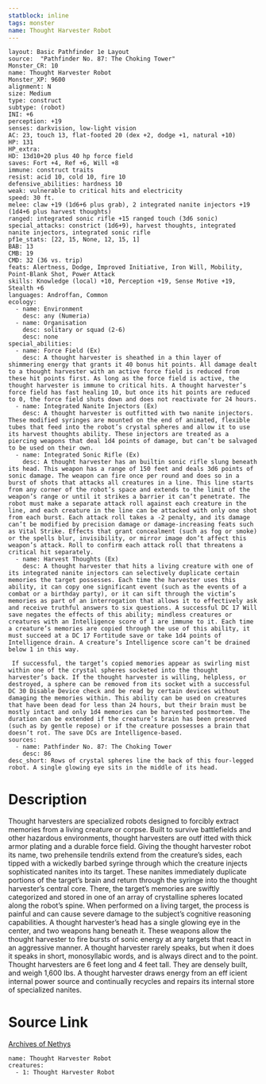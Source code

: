 ```yaml
---
statblock: inline
tags: monster
name: Thought Harvester Robot
---
```

```statblock
layout: Basic Pathfinder 1e Layout
source:  "Pathfinder No. 87: The Choking Tower"
Monster_CR: 10
name: Thought Harvester Robot
Monster_XP: 9600
alignment: N
size: Medium
type: construct
subtype: (robot)
INI: +6
perception: +19
senses: darkvision, low-light vision
AC: 23, touch 13, flat-footed 20 (dex +2, dodge +1, natural +10)
HP: 131
HP_extra: 
HD: 13d10+20 plus 40 hp force field
saves: Fort +4, Ref +6, Will +8
immune: construct traits
resist: acid 10, cold 10, fire 10
defensive_abilities: hardness 10
weak: vulnerable to critical hits and electricity
speed: 30 ft.
melee: claw +19 (1d6+6 plus grab), 2 integrated nanite injectors +19 (1d4+6 plus harvest thoughts)
ranged: integrated sonic rifle +15 ranged touch (3d6 sonic)
special_attacks: constrict (1d6+9), harvest thoughts, integrated nanite injectors, integrated sonic rifle
pf1e_stats: [22, 15, None, 12, 15, 1]
BAB: 13
CMB: 19
CMD: 32 (36 vs. trip)
feats: Alertness, Dodge, Improved Initiative, Iron Will, Mobility, Point-Blank Shot, Power Attack
skills: Knowledge (local) +10, Perception +19, Sense Motive +19, Stealth +6
languages: Androffan, Common
ecology:
  - name: Environment
    desc: any (Numeria)
  - name: Organisation
    desc: solitary or squad (2-6)
    desc: none
special_abilities:
  - name: Force Field (Ex)
    desc: A thought harvester is sheathed in a thin layer of shimmering energy that grants it 40 bonus hit points. All damage dealt to a thought harvester with an active force field is reduced from these hit points first. As long as the force field is active, the thought harvester is immune to critical hits. A thought harvester’s force field has fast healing 10, but once its hit points are reduced to 0, the force field shuts down and does not reactivate for 24 hours.
  - name: Integrated Nanite Injectors (Ex)
    desc: A thought harvester is outfitted with two nanite injectors. These modified syringes are mounted on the end of animated, flexible tubes that feed into the robot’s crystal spheres and allow it to use its harvest thoughts ability. These injectors are treated as a piercing weapons that deal 1d4 points of damage, but can’t be salvaged to be used on their own.
  - name: Integrated Sonic Rifle (Ex)
    desc: A thought harvester has an builtin sonic rifle slung beneath its head. This weapon has a range of 150 feet and deals 3d6 points of sonic damage. The weapon can fire once per round and does so in a burst of shots that attacks all creatures in a line. This line starts from any corner of the robot’s space and extends to the limit of the weapon’s range or until it strikes a barrier it can’t penetrate. The robot must make a separate attack roll against each creature in the line, and each creature in the line can be attacked with only one shot from each burst. Each attack roll takes a -2 penalty, and its damage can’t be modified by precision damage or damage-increasing feats such as Vital Strike. Effects that grant concealment (such as fog or smoke) or the spells blur, invisibility, or mirror image don’t affect this weapon’s attack. Roll to confirm each attack roll that threatens a critical hit separately.
  - name: Harvest Thoughts (Ex)
    desc: A thought harvester that hits a living creature with one of its integrated nanite injectors can selectively duplicate certain memories the target possesses. Each time the harvester uses this ability, it can copy one significant event (such as the events of a combat or a birthday party), or it can sift through the victim’s memories as part of an interrogation that allows it to effectively ask and receive truthful answers to six questions. A successful DC 17 Will save negates the effects of this ability; mindless creatures or creatures with an Intelligence score of 1 are immune to it. Each time a creature’s memories are copied through the use of this ability, it must succeed at a DC 17 Fortitude save or take 1d4 points of Intelligence drain. A creature’s Intelligence score can’t be drained below 1 in this way.

 If successful, the target’s copied memories appear as swirling mist within one of the crystal spheres socketed into the thought harvester’s back. If the thought harvester is willing, helpless, or destroyed, a sphere can be removed from its socket with a successful DC 30 Disable Device check and be read by certain devices without damaging the memories within. This ability can be used on creatures that have been dead for less than 24 hours, but their brain must be mostly intact and only 1d4 memories can be harvested postmortem. The duration can be extended if the creature’s brain has been preserved (such as by gentle repose) or if the creature possesses a brain that doesn’t rot. The save DCs are Intelligence-based.
sources:
  - name: Pathfinder No. 87: The Choking Tower
    desc: 86
desc_short: Rows of crystal spheres line the back of this four-legged robot. A single glowing eye sits in the middle of its head.
```
# Description
Thought harvesters are specialized robots designed to forcibly extract memories from a living creature or corpse. Built to survive battlefields and other hazardous environments, thought harvesters are outf itted with thick armor plating and a durable force field. Giving the thought harvester robot its name, two prehensile tendrils extend from the creature’s sides, each tipped with a wickedly barbed syringe through which the creature injects sophisticated nanites into its target. These nanites immediately duplicate portions of the target’s brain and return through the syringe into the thought harvester’s central core. There, the target’s memories are swiftly categorized and stored in one of an array of crystalline spheres located along the robot’s spine. When performed on a living target, the process is painful and can cause severe damage to the subject’s cognitive reasoning capabilities. A thought harvester’s head has a single glowing eye in the center, and two weapons hang beneath it. These weapons allow the thought harvester to fire bursts of sonic energy at any targets that react in an aggressive manner. A thought harvester rarely speaks, but when it does it speaks in short, monosyllabic words, and is always direct and to the point. Thought harvesters are 6 feet long and 4 feet tall. They are densely built, and weigh 1,600 lbs. A thought harvester draws energy from an eff icient internal power source and continually recycles and repairs its internal store of specialized nanites.
# Source Link
[Archives of Nethys](https://aonprd.com/MonsterDisplay.aspx?ItemName=Thought%20Harvester%20Robot)
```encounter-table
name: Thought Harvester Robot
creatures:
  - 1: Thought Harvester Robot
```
